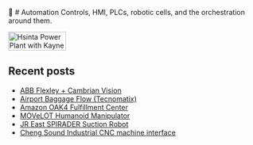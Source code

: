 🤖 # Automation
Controls, HMI, PLCs, robotic cells, and the orchestration around them.

<div style="display:flex;flex-wrap:wrap;gap:10px">
  <img src="/alvin-site/JPG_VID/PXL_20250509_025344016.jpg" alt="Hsinta Power Plant with Kayne" width="48%">
</div>

## Recent posts
- [ABB Flexley + Cambrian Vision](abb-flexley-cambrian.md)
- [Airport Baggage Flow (Tecnomatix)](airport-baggage-tecnomatix.md)
- [Amazon OAK4 Fulfillment Center](oak4.md)
- [MOVeLOT Humanoid Manipulator](movelot.md)
- [JR East SPIRADER Suction Robot](spirader.md)
- [Cheng Sound Industrial CNC machine interface](chengsound.md)
